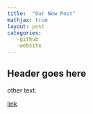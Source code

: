 ```yaml
---
title:  "Our New Post"
mathjax: true
layout: post
categories:
   -github
   -website
---
```


## Header goes here

other text.

[link](https://www.linkedin.com/in/matthedge/)

